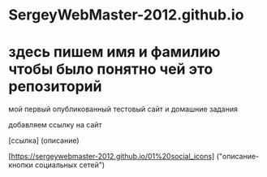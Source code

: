 # SergeyWebMaster-2012.github.io
# здесь пишем имя и фамилию чтобы было понятно чей это репозиторий
мой первый опубликованный тестовый сайт и домашние задания

добавляем ссылку на сайт 

[ссылка] (описание)

[https://sergeywebmaster-2012.github.io/01%20social_icons] ("описание-кнопки социальных сетей")
